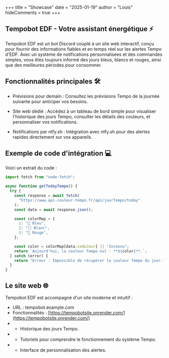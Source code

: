 +++
title = "Showcase"
date = "2025-01-19"
author = "Louis"
hideComments = true
+++

## Tempobot EDF - Votre assistant énergétique ⚡

Tempobot EDF est un bot Discord couplé à un site web interactif, conçu pour fournir des informations fiables et en temps réel sur les alertes Tempo d'EDF. Avec un système de notifications personnalisées et des commandes simples, vous êtes toujours informé des jours bleus, blancs et rouges, ainsi que des meilleures périodes pour consommer.

## Fonctionnalités principales 🛠️

- Prévisions pour demain :
  Consultez les prévisions Tempo de la journée suivante pour anticiper vos besoins.

- Site web dédié :
  Accédez à un tableau de bord simple pour visualiser l'historique des jours Tempo, consulter les détails des couleurs, et personnaliser vos notifications.

- Notifications par ntfy.sh :
  Intégration avec ntfy.sh pour des alertes rapides directement sur vos appareils.

## Exemple de code d'intégration 💻

Voici un extrait du code :

```javascript
import fetch from "node-fetch";

async function getTodayTempo() {
  try {
    const response = await fetch(
      "https://www.api-couleur-tempo.fr/api/jourTempo/today"
    );
    const data = await response.json();

    const colorMap = {
      1: "🔵 Bleu",
      2: "⚪️ Blanc",
      3: "🔴 Rouge",
    };

    const color = colorMap[data.codeJour] || "Inconnu";
    return `Aujourd'hui, la couleur Tempo est : **${color}**.`;
  } catch (error) {
    return "Erreur : Impossible de récupérer la couleur Tempo du jour.";
  }
}
```

## Le site web 🌐

Tempobot EDF est accompagné d'un site moderne et intuitif :

- URL : tempobot.example.com
- Fonctionnalités : [https://tempobotsite.onrender.com/](https://tempobotsite.onrender.com/)
- - Historique des jours Tempo.
- - Tutoriels pour comprendre le fonctionnement du système Tempo.
- - Interface de personnalisation des alertes.
